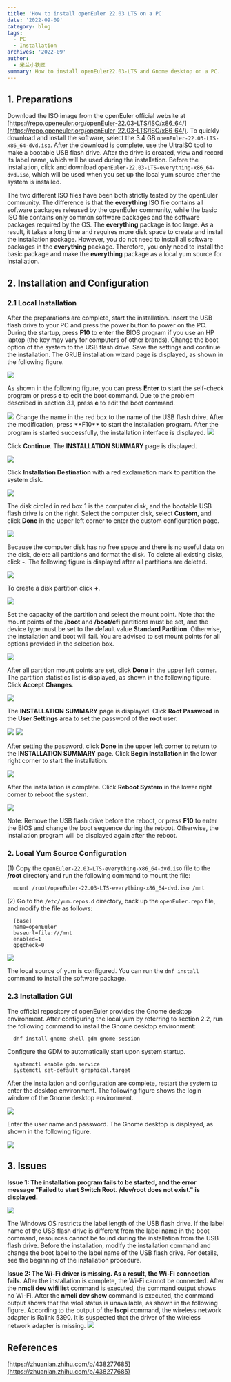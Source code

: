 ```yaml
---
title: 'How to install openEuler 22.03 LTS on a PC'
date: '2022-09-09'
category: blog
tags:
  - PC
  - Installation
archives: '2022-09'
author:
  - 米兰小铁匠
summary: How to install openEuler22.03-LTS and Gnome desktop on a PC.
---
```


## 1. Preparations

Download the ISO image from the openEuler official website at [https://repo.openeuler.org/openEuler-22.03-LTS/ISO/x86_64/](https://repo.openeuler.org/openEuler-22.03-LTS/ISO/x86_64/). To quickly download and install the software, select the 3.4 GB `openEuler-22.03-LTS-x86_64-dvd.iso`. After the download is complete, use the UltraISO tool to make a bootable USB flash drive. After the drive is created, view and record its label name, which will be used during the installation. Before the installation, click and download `openEuler-22.03-LTS-everything-x86_64-dvd.iso`, which will be used when you set up the local yum source after the system is installed.

The two different ISO files have been both strictly tested by the openEuler community. The difference is that the **everything** ISO file contains all software packages released by the openEuler community, while the basic ISO file contains only common software packages and the software packages required by the OS. The **everything** package is too large. As a result, it takes a long time and requires more disk space to create and install the installation package. However, you do not need to install all software packages in the **everything** package. Therefore, you only need to install the basic package and make the **everything** package as a local yum source for installation.

## 2. Installation and Configuration

### 2.1 Local Installation

After the preparations are complete, start the installation. Insert the USB flash drive to your PC and press the power button to power on the PC. During the startup, press **F10** to enter the BIOS program if you use an HP laptop (the key may vary for computers of other brands). Change the boot option of the system to the USB flash drive. Save the settings and continue the installation. The GRUB installation wizard page is displayed, as shown in the following figure.

  <img src="./2022-09-09-install-01.png" >

As shown in the following figure, you can press **Enter** to start the self-check program or press **e** to edit the boot command. Due to the problem described in section 3.1, press **e** to edit the boot command.

  <img src="./2022-09-09-install-02.png" >
  Change the name in the red box to the name of the USB flash drive. After the modification, press **F10** to start the installation program. After the program is started successfully, the installation interface is displayed.

  <img src="./2022-09-09-install-03.png" >

Click **Continue**. The **INSTALLATION SUMMARY** page is displayed.

  <img src="./2022-09-09-install-04.png" >

Click **Installation Destination** with a red exclamation mark to partition the system disk.

 <img src="./2022-09-09-install-05.png" >

The disk circled in red box 1 is the computer disk, and the bootable USB flash drive is on the right. Select the computer disk, select **Custom**, and click **Done** in the upper left corner to enter the custom configuration page.

  <img src="./2022-09-09-install-06.png" >  

 Because the computer disk has no free space and there is no useful data on the disk, delete all partitions and format the disk. To delete all existing disks, click **-**. The following figure is displayed after all partitions are deleted.

  <img src="./2022-09-09-install-07.png" >

To create a disk partition click **+**.

  <img src="./2022-09-09-install-08.png" >

Set the capacity of the partition and select the mount point. Note that the mount points of the **/boot** and **/boot/efi** partitions must be set, and the device type must be set to the default value **Standard Partition**. Otherwise, the installation and boot will fail. You are advised to set mount points for all options provided in the selection box.

  <img src="./2022-09-09-install-09.png" >  

  After all partition mount points are set, click **Done** in the upper left corner. The partition statistics list is displayed, as shown in the following figure. Click **Accept Changes**.

  <img src="./2022-09-09-install-10.png" >

The **INSTALLATION SUMMARY** page is displayed. Click **Root Password** in the **User Settings** area to set the password of the **root** user.

  <img src="./2022-09-09-install-11.png" >

  <img src="./2022-09-09-install-12.png" >

After setting the password, click **Done** in the upper left corner to return to the **INSTALLATION SUMMARY** page. Click **Begin Installation** in the lower right corner to start the installation.

  <img src="./2022-09-09-install-13.png" >

After the installation is complete. Click **Reboot System** in the lower right corner to reboot the system.

  <img src="./2022-09-09-install-14.png" >

Note: Remove the USB flash drive before the reboot, or press **F10** to enter the BIOS and change the boot sequence during the reboot. Otherwise, the installation program will be displayed again after the reboot.

### 2. Local Yum Source Configuration

(1) Copy the `openEuler-22.03-LTS-everything-x86_64-dvd.iso` file to the **/root** directory and run the following command to mount the file:

```shell
  mount /root/openEuler-22.03-LTS-everything-x86_64-dvd.iso /mnt
```

(2) Go to the `/etc/yum.repos.d` directory, back up the `openEuler.repo` file, and modify the file as follows:

```shell
  [base]
  name=openEuler
  baseurl=file:///mnt
  enabled=1
  gpgcheck=0
```

  <img src="./2022-09-09-install-15.png" >

The local source of yum is configured. You can run the `dnf install` command to install the software package.

### 2.3 Installation GUI

The official repository of openEuler provides the Gnome desktop environment. After configuring the local yum by referring to section 2.2, run the following command to install the Gnome desktop environment:

```shell
  dnf install gnome-shell gdm gnome-session
```

Configure the GDM to automatically start upon system startup.

```shell
  systemctl enable gdm.service
  systemctl set-default graphical.target

```

After the installation and configuration are complete, restart the system to enter the desktop environment. The following figure shows the login window of the Gnome desktop environment.

  <img src="./2022-09-09-install-16.png" >  

  Enter the user name and password. The Gnome desktop is displayed, as shown in the following figure. 

  <img src="./2022-09-09-install-17.png" >

## 3. Issues

**Issue 1: The installation program fails to be started, and the error message "Failed to start Switch Root. /dev/root does not exist." is displayed.**

  <img src="./2022-09-09-install-18.png" >

The Windows OS restricts the label length of the USB flash drive. If the label name of the USB flash drive is different from the label name in the boot command, resources cannot be found during the installation from the USB flash drive. 
 Before the installation, modify the installation command and change the boot label to the label name of the USB flash drive. For details, see the beginning of the installation procedure.

**Issue 2: The Wi-Fi driver is missing. As a result, the Wi-Fi connection fails.** 
 After the installation is complete, the Wi-Fi cannot be connected. After the **nmcli dev wifi list** command is executed, the command output shows no Wi-Fi. After the **nmcli dev show** command is executed, the command output shows that the wlo1 status is unavailable, as shown in the following figure. According to the output of the **lscpi** command, the wireless network adapter is Ralink 5390. It is suspected that the driver of the wireless network adapter is missing.
<img src="./2022-09-09-install-19.png" >

## References

[https://zhuanlan.zhihu.com/p/438277685](https://zhuanlan.zhihu.com/p/438277685)